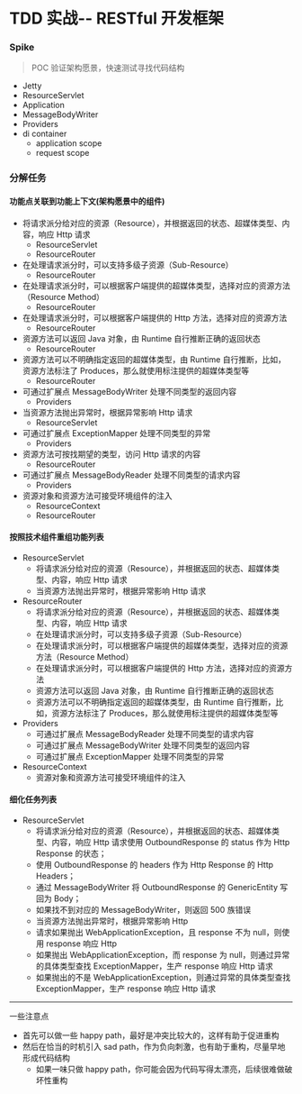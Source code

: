 # TDD 实战-- RESTful 开发框架




### Spike
> POC 验证架构愿景，快速测试寻找代码结构 
- Jetty 
- ResourceServlet
- Application
- MessageBodyWriter 
- Providers
- di container
  - application scope
  - request scope

### 分解任务
#### 功能点关联到功能上下文(架构愿景中的组件)
- 将请求派分给对应的资源（Resource），并根据返回的状态、超媒体类型、内容，响应 Http 请求
  - ResourceServlet
  - ResourceRouter 
- 在处理请求派分时，可以支持多级子资源（Sub-Resource）
  - ResourceRouter
- 在处理请求派分时，可以根据客户端提供的超媒体类型，选择对应的资源方法（Resource Method）
  - ResourceRouter
- 在处理请求派分时，可以根据客户端提供的 Http 方法，选择对应的资源方法
  - ResourceRouter
- 资源方法可以返回 Java 对象，由 Runtime 自行推断正确的返回状态
  - ResourceRouter
- 资源方法可以不明确指定返回的超媒体类型，由 Runtime 自行推断，比如，资源方法标注了 Produces，那么就使用标注提供的超媒体类型等
  - ResourceRouter
- 可通过扩展点 MessageBodyWriter 处理不同类型的返回内容
  - Providers
- 当资源方法抛出异常时，根据异常影响 Http 请求
  - ResourceServlet
- 可通过扩展点 ExceptionMapper 处理不同类型的异常
  - Providers
- 资源方法可按找期望的类型，访问 Http 请求的内容
  - ResourceRouter
- 可通过扩展点 MessageBodyReader 处理不同类型的请求内容
  - Providers
- 资源对象和资源方法可接受环境组件的注入
  - ResourceContext
  - ResourceRouter
#### 按照技术组件重组功能列表
- ResourceServlet
  - 将请求派分给对应的资源（Resource），并根据返回的状态、超媒体类型、内容，响应 Http 请求
  - 当资源方法抛出异常时，根据异常影响 Http 请求
- ResourceRouter
  - 将请求派分给对应的资源（Resource），并根据返回的状态、超媒体类型、内容，响应 Http 请求
  - 在处理请求派分时，可以支持多级子资源（Sub-Resource）
  - 在处理请求派分时，可以根据客户端提供的超媒体类型，选择对应的资源方法（Resource Method）
  - 在处理请求派分时，可以根据客户端提供的 Http 方法，选择对应的资源方法
  - 资源方法可以返回 Java 对象，由 Runtime 自行推断正确的返回状态
  - 资源方法可以不明确指定返回的超媒体类型，由 Runtime 自行推断，比如，资源方法标注了 Produces，那么就使用标注提供的超媒体类型等
- Providers
  - 可通过扩展点 MessageBodyReader 处理不同类型的请求内容
  - 可通过扩展点 MessageBodyWriter 处理不同类型的返回内容
  - 可通过扩展点 ExceptionMapper 处理不同类型的异常
- ResourceContext
  - 资源对象和资源方法可接受环境组件的注入
#### 细化任务列表
- ResourceServlet
  - 将请求派分给对应的资源（Resource），并根据返回的状态、超媒体类型、内容，响应 Http 请求使用 OutboundResponse 的 status 作为 Http Response 的状态；
  - 使用 OutboundResponse 的 headers 作为 Http Response 的 Http Headers；
  - 通过 MessageBodyWriter 将 OutboundResponse 的 GenericEntity 写回为 Body；
  - 如果找不到对应的 MessageBodyWriter，则返回 500 族错误
  - 当资源方法抛出异常时，根据异常影响 Http 
  - 请求如果抛出 WebApplicationException，且 response 不为 null，则使用 response 响应 Http
  - 如果抛出 WebApplicationException，而 response 为 null，则通过异常的具体类型查找 ExceptionMapper，生产 response 响应 Http 请求
  - 如果抛出的不是 WebApplicationException，则通过异常的具体类型查找 ExceptionMapper，生产 response 响应 Http 请求



---
一些注意点
- 首先可以做一些 happy path，最好是冲突比较大的，这样有助于促进重构
- 然后在恰当的时机引入 sad path，作为负向刺激，也有助于重构，尽量早地形成代码结构
  - 如果一味只做 happy path，你可能会因为代码写得太漂亮，后续很难做破坏性重构

